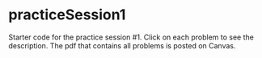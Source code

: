 # practiceSession1
Starter code for the practice session #1. Click on each problem to see the description. The pdf that contains all problems is posted on Canvas.
